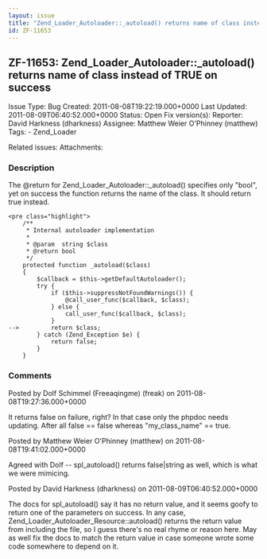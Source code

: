 ```yaml
---
layout: issue
title: "Zend_Loader_Autoloader::_autoload() returns name of class instead of TRUE on success"
id: ZF-11653
---
```


ZF-11653: Zend\_Loader\_Autoloader::\_autoload() returns name of class instead of TRUE on success
-------------------------------------------------------------------------------------------------

 Issue Type: Bug Created: 2011-08-08T19:22:19.000+0000 Last Updated: 2011-08-09T06:40:52.000+0000 Status: Open Fix version(s): 
 Reporter:  David Harkness (dharkness)  Assignee:  Matthew Weier O'Phinney (matthew)  Tags: - Zend\_Loader
 
 Related issues: 
 Attachments: 
### Description

The @return for Zend\_Loader\_Autoloader::\_autoload() specifies only "bool", yet on success the function returns the name of the class. It should return true instead.

 
    <pre class="highlight">
        /**
         * Internal autoloader implementation
         *
         * @param  string $class
         * @return bool
         */
        protected function _autoload($class)
        {
            $callback = $this->getDefaultAutoloader();
            try {
                if ($this->suppressNotFoundWarnings()) {
                    @call_user_func($callback, $class);
                } else {
                    call_user_func($callback, $class);
                }
    -->         return $class;
            } catch (Zend_Exception $e) {
                return false;
            }
        }


 

 

### Comments

Posted by Dolf Schimmel (Freeaqingme) (freak) on 2011-08-08T19:27:36.000+0000

It returns false on failure, right? In that case only the phpdoc needs updating. After all false == false whereas "my\_class\_name" == true.

 

 

Posted by Matthew Weier O'Phinney (matthew) on 2011-08-08T19:41:02.000+0000

Agreed with Dolf -- spl\_autoload() returns false|string as well, which is what we were mimicing.

 

 

Posted by David Harkness (dharkness) on 2011-08-09T06:40:52.000+0000

The docs for spl\_autoload() say it has no return value, and it seems goofy to return one of the parameters on success. In any case, Zend\_Loader\_Autoloader\_Resource::autoload() returns the return value from including the file, so I guess there's no real rhyme or reason here. May as well fix the docs to match the return value in case someone wrote some code somewhere to depend on it.

 

 